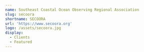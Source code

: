 ```yaml
---
name: Southeast Coastal Ocean Observing Regional Association
slug: secoora
shortname: SECOORA
url: 'https://www.secoora.org'
logo: /assets/secoora.jpg
display:
  - Clients
  - Featured
---
```

